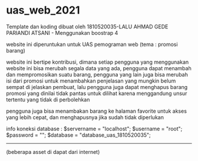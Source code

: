 # uas_web_2021

Template dan koding dibuat oleh 1810520035-LALU AHMAD GEDE PARIANDI ATSANI - Menggunakan boostrap 4

website ini diperuntukan untuk UAS pemograman web (tema : promosi barang)

website ini bertipe kontribusi, dimana setiap pengguna yang menggunakan website ini bisa merubah segala data yang ada, pengguna dapat menambah dan mempromosikan suatu barang, pengguna yang lain juga bisa merubah isi dari promosi untuk menambahkan penjelasan yang mungkin belum sempat di jelaskan pembuat, lalu pengguna juga dapat menghapus barang promosi yang dinilai tidak pantas untuk dilihat karena menggandung unsur tertentu yang tidak di perbolehkan

pengguna juga bisa menambakan barang ke halaman favorite untuk akses yang lebih cepat, dan menghapusnya jika sudah tidak diperlukan

info koneksi database :
$servername = "localhost";
$username = "root";
$password = "";
$database = "database_uas_1810520035";

--------------------------------------
(beberapa asset di dapat dari internet)
